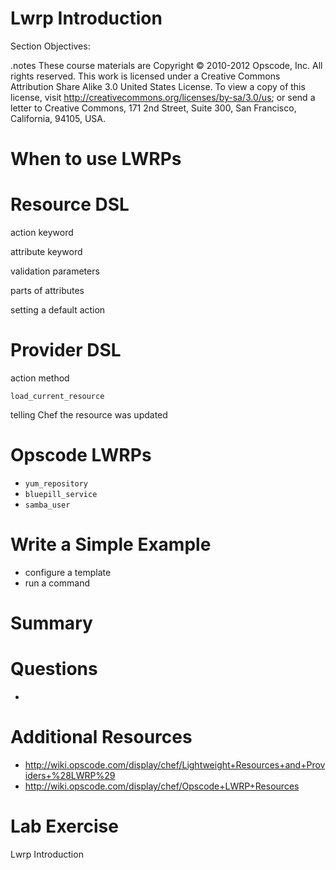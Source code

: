# Lwrp Introduction

Section Objectives:

.notes These course materials are Copyright © 2010-2012 Opscode, Inc. All rights reserved.
This work is licensed under a Creative Commons Attribution Share Alike 3.0 United States License. To view a copy of this license, visit http://creativecommons.org/licenses/by-sa/3.0/us; or send a letter to Creative Commons, 171 2nd Street, Suite 300, San Francisco, California, 94105, USA.

# When to use LWRPs

# Resource DSL

action keyword

attribute keyword

validation parameters

parts of attributes

setting a default action

# Provider DSL

action method

`load_current_resource`

telling Chef the resource was updated

# Opscode LWRPs

* `yum_repository`
* `bluepill_service`
* `samba_user`

# Write a Simple Example

* configure a template
* run a command

# Summary


# Questions

*

# Additional Resources

* http://wiki.opscode.com/display/chef/Lightweight+Resources+and+Providers+%28LWRP%29
* http://wiki.opscode.com/display/chef/Opscode+LWRP+Resources

# Lab Exercise

Lwrp Introduction
